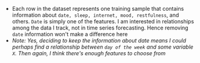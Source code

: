 - Each row in the dataset represents one training sample that contains information about `date, sleep, internet, mood, restfulness`, and others. `Date` is simply one of the features. I am interested in relationships among the data I track, not in time series forecasting. Hence removing `date` information won't make a difference here
- _Note: Yes, deciding to keep the information about date means I could perhaps find a relationship between `day of the week` and some variable `X`. Then again, I think there's enough features to choose from_
